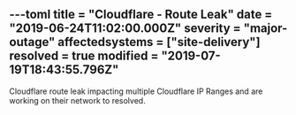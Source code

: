 ---toml
title = "Cloudflare - Route Leak"
date = "2019-06-24T11:02:00.000Z"
severity = "major-outage"
affectedsystems = ["site-delivery"]
resolved = true
modified = "2019-07-19T18:43:55.796Z"
---
Cloudflare route leak impacting multiple Cloudflare IP Ranges and are working on their network to resolved.

<!--- language code: en -->

